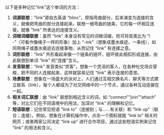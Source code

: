以下是多种记忆“link”这个单词的方法：
1. **词源联想**：“link”源自古英语 “hlinc”，原指弯曲部分，后来演变为连接的含义，就像把弯曲的部分连接起来。联想一根弯曲的链条，它的每一环相互连接，就像 “link” 所表达的连接含义。 
2. **词根词缀联想**：虽然 “link” 本身没有常见的词根词缀，但可将其类比为 “l -”（可看作像绳子一样的形象）加上 “-ink”（想象成墨水痕迹，一条线），如同用绳子或墨水痕迹去连接事物，从而记住 “link” 有连接之意。 
3. **词形联想**：“link” 外形看起来像一个链条的链环，链环彼此相扣形成连接，由此联想到单词 “link” 的“连接”含义。 
4. **发音联想**：“link” 发音类似“灵客”，想象一个灵活的客人，在各种社交场合穿梭，把不同的人连接起来，这样就容易记住 “link” 表示连接的意思。 
5. **场景联想**：想象在一场盛大的派对上，人们通过互相交换名片、聊天等方式建立联系（link），每个人都成为了社交网络中的一个节点，通过各种互动连接在一起。 
6. **相关词汇联想**：由 “link” 联想到相近含义的词，如 “connect”“join”“attach” 等，对比它们在不同语境中的用法，加深对 “link” 的理解和记忆。 
7. **短语联想**：记住常见短语 “link to”（连接到；与……有关联）和 “link up”（联合；连接）。例如，想象在计算机操作中，点击一个图标就能 “link to” 相关的网页；或者两家公司决定 “link up” 进行合作项目，通过这些短语实例来记住 “link” 的用法和含义。 
